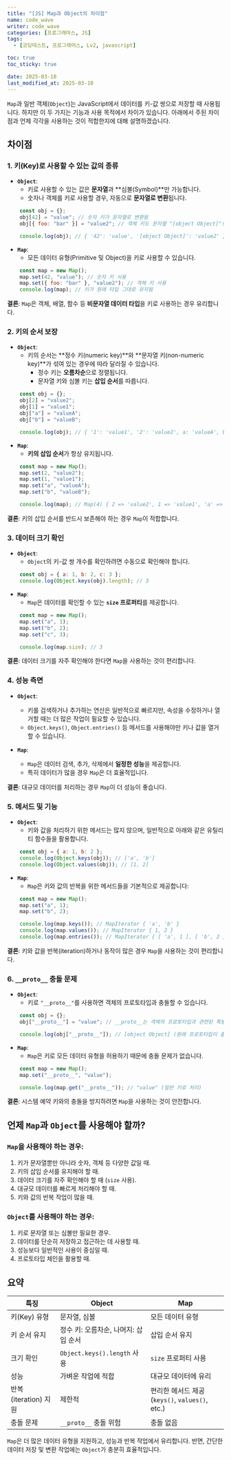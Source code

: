 ```yaml
---
title: "[JS] Map과 Object의 차이점"
name: code_wave
writer: code_wave
categories: [프로그래머스, JS]
tags:
  - [코딩테스트, 프로그래머스, Lv2, javascript]

toc: true
toc_sticky: true

date: 2025-03-10
last_modified_at: 2025-03-10
---
```


`Map`과 일반 객체(`Object`)는 JavaScript에서 데이터를 키-값 쌍으로 저장할 때 사용됩니다. 하지만 이 두 가지는 기능과 사용 목적에서 차이가 있습니다. 아래에서 주된 차이점과 언제 각각을 사용하는 것이 적합한지에 대해 설명하겠습니다.
## 차이점
### 1. **키(Key)로 사용할 수 있는 값의 종류**
- **`Object`**:
  - 키로 사용할 수 있는 값은 **문자열**과 **심볼(Symbol)**만 가능합니다.
  - 숫자나 객체를 키로 사용할 경우, 자동으로 **문자열로 변환**됩니다.
``` javascript
    const obj = {};
    obj[42] = "value"; // 숫자 키가 문자열로 변환됨
    obj[{ foo: "bar" }] = "value2"; // 객체 키도 문자열 "[object Object]"로 변환됨

    console.log(obj); // { '42': 'value', '[object Object]': 'value2' }
```
- **`Map`**:
  - 모든 데이터 유형(Primitive 및 Object)을 키로 사용할 수 있습니다.
``` javascript
    const map = new Map();
    map.set(42, "value"); // 숫자 키 사용
    map.set({ foo: "bar" }, "value2"); // 객체 키 사용
    console.log(map); // 키가 원래 타입 그대로 유지됨
```
**결론**:
`Map`은 객체, 배열, 함수 등 **비문자열 데이터 타입**을 키로 사용하는 경우 유리합니다.
### 2. **키의 순서 보장**
- **`Object`**:
  - 키의 순서는 **정수 키(numeric key)**와 **문자열 키(non-numeric key)**가 섞여 있는 경우에 따라 달라질 수 있습니다.
    - 정수 키는 **오름차순**으로 정렬됩니다.
    - 문자열 키와 심볼 키는 **삽입 순서**를 따릅니다.
``` javascript
    const obj = {};
    obj[2] = "value2";
    obj[1] = "value1";
    obj["a"] = "valueA";
    obj["b"] = "valueB";

    console.log(obj); // { '1': 'value1', '2': 'value2', a: 'valueA', b: 'valueB' }
```
- **`Map`**:
  - **키의 삽입 순서**가 항상 유지됩니다.
``` javascript
    const map = new Map();
    map.set(2, "value2");
    map.set(1, "value1");
    map.set("a", "valueA");
    map.set("b", "valueB");

    console.log(map); // Map(4) { 2 => 'value2', 1 => 'value1', 'a' => 'valueA', 'b' => 'valueB' }
```
**결론**:
키의 삽입 순서를 반드시 보존해야 하는 경우 `Map`이 적합합니다.
### 3. **데이터 크기 확인**
- **`Object`**:
  - `Object`의 키-값 쌍 개수를 확인하려면 수동으로 확인해야 합니다.
``` javascript
    const obj = { a: 1, b: 2, c: 3 };
    console.log(Object.keys(obj).length); // 3
```
- **`Map`**:
  - `Map`은 데이터를 확인할 수 있는 **`size` 프로퍼티**를 제공합니다.
``` javascript
    const map = new Map();
    map.set("a", 1);
    map.set("b", 2);
    map.set("c", 3);

    console.log(map.size); // 3
```
**결론**:
데이터 크기를 자주 확인해야 한다면 `Map`을 사용하는 것이 편리합니다.
### 4. **성능 측면**
- **`Object`**:
  - 키를 검색하거나 추가하는 연산은 일반적으로 빠르지만, 속성을 수정하거나 열거할 때는 더 많은 작업이 필요할 수 있습니다.
  - `Object.keys()`, `Object.entries()` 등 메서드를 사용해야만 키나 값을 열거할 수 있습니다.

- **`Map`**:
  - `Map`은 데이터 검색, 추가, 삭제에서 **일정한 성능**을 제공합니다.
  - 특히 데이터가 많을 경우 `Map`은 더 효율적입니다.

**결론**:
대규모 데이터를 처리하는 경우 `Map`이 더 성능이 좋습니다.
### 5. **메서드 및 기능**
- **`Object`**:
  - 키와 값을 처리하기 위한 메서드는 많지 않으며, 일반적으로 아래와 같은 유틸리티 함수들을 활용합니다.
``` javascript
    const obj = { a: 1, b: 2 };
    console.log(Object.keys(obj)); // ['a', 'b']
    console.log(Object.values(obj)); // [1, 2]
```
- **`Map`**:
  - `Map`은 키와 값의 반복을 위한 메서드들을 기본적으로 제공합니다:
``` javascript
    const map = new Map();
    map.set("a", 1);
    map.set("b", 2);

    console.log(map.keys()); // MapIterator { 'a', 'b' }
    console.log(map.values()); // MapIterator { 1, 2 }
    console.log(map.entries()); // MapIterator { [ 'a', 1 ], [ 'b', 2 ] }
```
**결론**:
키와 값을 반복(iteration)하거나 동작이 많은 경우 `Map`을 사용하는 것이 편리합니다.
### 6. **`__proto__` 충돌 문제**
- **`Object`**:
  - 키로 `"__proto__"`를 사용하면 객체의 프로토타입과 충돌할 수 있습니다.
``` javascript
    const obj = {};
    obj["__proto__"] = "value"; // __proto__는 객체의 프로토타입과 관련된 특별한 키

    console.log(obj["__proto__"]); // [object Object] (원래 프로토타입이 출력됨)
```
- **`Map`**:
  - `Map`은 키로 모든 데이터 유형을 허용하기 때문에 충돌 문제가 없습니다.
``` javascript
    const map = new Map();
    map.set("__proto__", "value");

    console.log(map.get("__proto__")); // "value" (일반 키로 처리)
```
**결론**:
시스템 예약 키와의 충돌을 방지하려면 `Map`을 사용하는 것이 안전합니다.
## 언제 `Map`과 `Object`를 사용해야 할까?
### `Map`을 사용해야 하는 경우:
1. 키가 문자열뿐만 아니라 숫자, 객체 등 다양한 값일 때.
2. 키의 삽입 순서를 유지해야 할 때.
3. 데이터 크기를 자주 확인해야 할 때 (`size` 사용).
4. 대규모 데이터를 빠르게 처리해야 할 때.
5. 키와 값의 반복 작업이 많을 때.

### `Object`를 사용해야 하는 경우:
1. 키로 문자열 또는 심볼만 필요한 경우.
2. 데이터를 단순히 저장하고 접근하는 데 사용할 때.
3. 성능보다 일반적인 사용이 중심일 때.
4. 프로토타입 체인을 활용할 때.

## 요약

| 특징 | Object | Map |
| --- | --- | --- |
| 키(Key) 유형 | 문자열, 심볼 | 모든 데이터 유형 |
| 키 순서 유지 | 정수 키: 오름차순, 나머지: 삽입 순서 | 삽입 순서 유지 |
| 크기 확인 | `Object.keys().length` 사용 | `size` 프로퍼티 사용 |
| 성능 | 가벼운 작업에 적합 | 대규모 데이터에 유리 |
| 반복(iteration) 지원 | 제한적 | 편리한 메서드 제공 (`keys()`, `values()`, etc.) |
| 충돌 문제 | `__proto__` 충돌 위험 | 충돌 없음 |
`Map`은 더 많은 데이터 유형을 지원하고, 성능과 반복 작업에서 유리합니다. 반면, 간단한 데이터 저장 및 변환 작업에는 `Object`가 충분히 효율적입니다.
